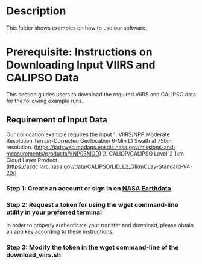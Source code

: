 # Description
This folder shows examples on how to use our software.

# Prerequisite: Instructions on Downloading Input VIIRS and CALIPSO Data
This section guides users to download the required VIIRS and CALIPSO data for the following example runs.

## Requirement of Input Data
Our collocation example requires the input 
          1. VIIRS/NPP Moderate Resolution Terrain-Corrected Geolocation 6-Min L1 Swath at 750m resolution. 
              (https://ladsweb.modaps.eosdis.nasa.gov/missions-and-measurements/products/VNP03MOD)
          2. CALIOP/CALIPSO Level-2 1km Cloud Layer Product.
              (https://asdc.larc.nasa.gov/data/CALIPSO/LID_L2_01kmCLay-Standard-V4-20/)

### Step 1: Create an account or sign in on [NASA Earthdata](https://urs.earthdata.nasa.gov/)

### Step 2: Request a token for using the wget command-line utility in your preferred terminal
In order to properly authenticate your transfer and download, please obtain an [app key](https://ladsweb.modaps.eosdis.nasa.gov/tools-and-services/data-download-scripts/#requesting) according to [these instructions](https://ladsweb.modaps.eosdis.nasa.gov/tools-and-services/data-download-scripts/#appkeys).

### Step 3: Modify the token in the wget command-line of the download_viirs.sh
